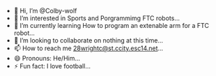 - 👋 Hi, I’m @Colby-wolf
- 👀 I’m interested in Sports and Porgrammimg FTC robots...
- 🌱 I’m currently learning How to program an extenable arm for a FTC robot...
- 💞️ I’m looking to collaborate on nothing at this time...
- 📫 How to reach me 28wrightc@st.ccity.esc14.net...
- 😄 Pronouns: He/Him...
- ⚡ Fun fact: I love football...

<!---
Colby-wolf/Colby-wolf is a ✨ special ✨ repository because its `README.md` (this file) appears on your GitHub profile.
You can click the Preview link to take a look at your changes.
--->
